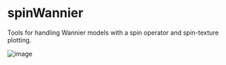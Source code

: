 # spinWannier
Tools for handling Wannier models with a spin operator and spin-texture plotting.

![image](https://github.com/user-attachments/assets/5204849c-0fa1-419f-9955-6c55c014babe)
